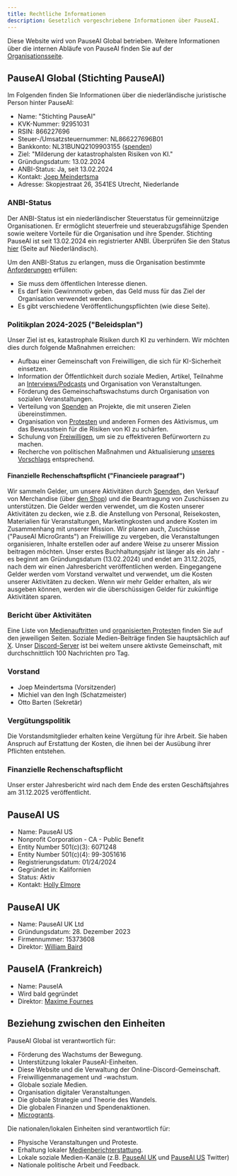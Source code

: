 ```yaml
---
title: Rechtliche Informationen
description: Gesetzlich vorgeschriebene Informationen über PauseAI.
---
```


Diese Website wird von PauseAI Global betrieben.
Weitere Informationen über die internen Abläufe von PauseAI finden Sie auf der [Organisationsseite](/organization).

## PauseAI Global (Stichting PauseAI)

Im Folgenden finden Sie Informationen über die niederländische juristische Person hinter PauseAI:

- Name: "Stichting PauseAI"
- KVK-Nummer: 92951031
- RSIN: 866227696
- Steuer-/Umsatzsteuernummer: NL866227696B01
- Bankkonto: NL31BUNQ2109903155 ([spenden](/donate))
- Ziel: "Milderung der katastrophalsten Risiken von KI."
- Gründungsdatum: 13.02.2024
- ANBI-Status: Ja, seit 13.02.2024
- Kontakt: [Joep Meindertsma](mailto:joep@pauseai.info)
- Adresse: Skopjestraat 26, 3541ES Utrecht, Niederlande

### ANBI-Status

Der ANBI-Status ist ein niederländischer Steuerstatus für gemeinnützige Organisationen.
Er ermöglicht steuerfreie und steuerabzugsfähige Spenden sowie weitere Vorteile für die Organisation und ihre Spender.
Stichting PauseAI ist seit 13.02.2024 ein registrierter ANBI. Überprüfen Sie den Status [hier](https://www.belastingdienst.nl/wps/wcm/connect/nl/aftrek-en-kortingen/content/anbi-status-controleren) (Seite auf Niederländisch).

Um den ANBI-Status zu erlangen, muss die Organisation bestimmte [Anforderungen](https://www.belastingdienst.nl/wps/wcm/connect/bldcontenten/belastingdienst/business/business-public-benefit-organisations/public_benefit_organisations/conditions_pbos/which_conditions_must_be_met_by_pbo) erfüllen:

- Sie muss dem öffentlichen Interesse dienen.
- Es darf kein Gewinnmotiv geben, das Geld muss für das Ziel der Organisation verwendet werden.
- Es gibt verschiedene Veröffentlichungspflichten (wie diese Seite).

### Politikplan 2024-2025 ("Beleidsplan")

Unser Ziel ist es, katastrophale Risiken durch KI zu verhindern. Wir möchten dies durch folgende Maßnahmen erreichen:

- Aufbau einer Gemeinschaft von Freiwilligen, die sich für KI-Sicherheit einsetzen.
- Information der Öffentlichkeit durch soziale Medien, Artikel, Teilnahme an [Interviews/Podcasts](/press) und Organisation von Veranstaltungen.
- Förderung des Gemeinschaftswachstums durch Organisation von sozialen Veranstaltungen.
- Verteilung von [Spenden](/donate) an Projekte, die mit unseren Zielen übereinstimmen.
- Organisation von [Protesten](/protests) und anderen Formen des Aktivismus, um das Bewusstsein für die Risiken von KI zu schärfen.
- Schulung von [Freiwilligen](/join), um sie zu effektiveren Befürwortern zu machen.
- Recherche von politischen Maßnahmen und Aktualisierung [unseres Vorschlags](/proposal) entsprechend.

#### Finanzielle Rechenschaftspflicht ("Financieele paragraaf")

Wir sammeln Gelder, um unsere Aktivitäten durch [Spenden](/donate), den Verkauf von Merchandise (über [den Shop](https://pauseai-shop.fourthwall.com/)) und die Beantragung von Zuschüssen zu unterstützen.
Die Gelder werden verwendet, um die Kosten unserer Aktivitäten zu decken, wie z.B. die Anstellung von Personal, Reisekosten, Materialien für Veranstaltungen, Marketingkosten und andere Kosten im Zusammenhang mit unserer Mission.
Wir planen auch, Zuschüsse ("PauseAI MicroGrants") an Freiwillige zu vergeben, die Veranstaltungen organisieren, Inhalte erstellen oder auf andere Weise zu unserer Mission beitragen möchten.
Unser erstes Buchhaltungsjahr ist länger als ein Jahr - es beginnt am Gründungsdatum (13.02.2024) und endet am 31.12.2025, nach dem wir einen Jahresbericht veröffentlichen werden.
Eingegangene Gelder werden vom Vorstand verwaltet und verwendet, um die Kosten unserer Aktivitäten zu decken.
Wenn wir mehr Gelder erhalten, als wir ausgeben können, werden wir die überschüssigen Gelder für zukünftige Aktivitäten sparen.

### Bericht über Aktivitäten

Eine Liste von [Medienauftritten](/press) und [organisierten Protesten](/protests) finden Sie auf den jeweiligen Seiten.
Soziale Medien-Beiträge finden Sie hauptsächlich auf [X](https://x.com/PauseAI).
Unser [Discord-Server](https://discord.gg/T3YrWUJsJ5) ist bei weitem unsere aktivste Gemeinschaft, mit durchschnittlich 100 Nachrichten pro Tag.

### Vorstand

- Joep Meindertsma (Vorsitzender)
- Michiel van den Ingh (Schatzmeister)
- Otto Barten (Sekretär)

### Vergütungspolitik

Die Vorstandsmitglieder erhalten keine Vergütung für ihre Arbeit.
Sie haben Anspruch auf Erstattung der Kosten, die ihnen bei der Ausübung ihrer Pflichten entstehen.

### Finanzielle Rechenschaftspflicht

Unser erster Jahresbericht wird nach dem Ende des ersten Geschäftsjahres am 31.12.2025 veröffentlicht.

## PauseAI US

- Name: PauseAI US
- Nonprofit Corporation - CA - Public Benefit
- Entity Number 501(c)(3): 6071248
- Entity Number 501(c)(4): 99-3051616
- Registrierungsdatum: 01/24/2024
- Gegründet in: Kalifornien
- Status: Aktiv
- Kontakt: [Holly Elmore](mailto:holly@pauseai.info)

## PauseAI UK

- Name: PauseAI UK Ltd
- Gründungsdatum: 28. Dezember 2023
- Firmennummer: 15373608
- Direktor: [William Baird](mailto:william@pauseai.info)

## PauseIA (Frankreich)

- Name: PauseIA
- Wird bald gegründet
- Direktor: [Maxime Fournes](mailto:maxime@pauseai.info)

## Beziehung zwischen den Einheiten

PauseAI Global ist verantwortlich für:

- Förderung des Wachstums der Bewegung.
- Unterstützung lokaler PauseAI-Einheiten.
- Diese Website und die Verwaltung der Online-Discord-Gemeinschaft.
- Freiwilligenmanagement und -wachstum.
- Globale soziale Medien.
- Organisation digitaler Veranstaltungen.
- Die globale Strategie und Theorie des Wandels.
- Die globalen Finanzen und Spendenaktionen.
- [Microgrants](/microgrants).

Die nationalen/lokalen Einheiten sind verantwortlich für:

- Physische Veranstaltungen und Proteste.
- Erhaltung lokaler [Medienberichterstattung](/).
- Lokale soziale Medien-Kanäle (z.B. [PauseAI UK](https://twitter.com/PauseAI_UK) und [PauseAI US](https://twitter.com/PauseAIus) Twitter)
- Nationale politische Arbeit und Feedback.